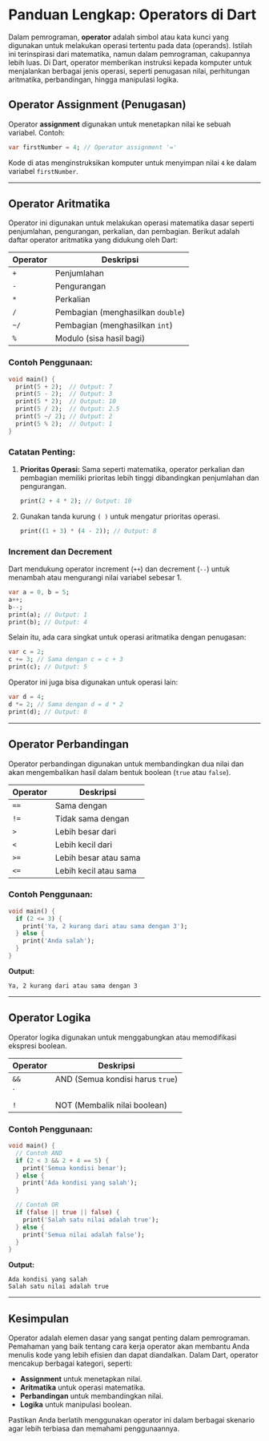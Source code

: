 # Panduan Lengkap: Operators di Dart

Dalam pemrograman, **operator** adalah simbol atau kata kunci yang digunakan untuk melakukan operasi tertentu pada data (operands). Istilah ini terinspirasi dari matematika, namun dalam pemrograman, cakupannya lebih luas. Di Dart, operator memberikan instruksi kepada komputer untuk menjalankan berbagai jenis operasi, seperti penugasan nilai, perhitungan aritmatika, perbandingan, hingga manipulasi logika.

## Operator Assignment (Penugasan)
Operator **assignment** digunakan untuk menetapkan nilai ke sebuah variabel. Contoh:

```dart
var firstNumber = 4; // Operator assignment '='
```

Kode di atas menginstruksikan komputer untuk menyimpan nilai `4` ke dalam variabel `firstNumber`.

---

## Operator Aritmatika
Operator ini digunakan untuk melakukan operasi matematika dasar seperti penjumlahan, pengurangan, perkalian, dan pembagian. Berikut adalah daftar operator aritmatika yang didukung oleh Dart:

| Operator | Deskripsi                        |
|----------|----------------------------------|
| `+`      | Penjumlahan                     |
| `-`      | Pengurangan                     |
| `*`      | Perkalian                       |
| `/`      | Pembagian (menghasilkan `double`)|
| `~/`     | Pembagian (menghasilkan `int`)  |
| `%`      | Modulo (sisa hasil bagi)        |

### Contoh Penggunaan:
```dart
void main() {
  print(5 + 2);  // Output: 7
  print(5 - 2);  // Output: 3
  print(5 * 2);  // Output: 10
  print(5 / 2);  // Output: 2.5
  print(5 ~/ 2); // Output: 2
  print(5 % 2);  // Output: 1
}
```

### Catatan Penting:
1. **Prioritas Operasi:** Sama seperti matematika, operator perkalian dan pembagian memiliki prioritas lebih tinggi dibandingkan penjumlahan dan pengurangan.
   ```dart
   print(2 + 4 * 2); // Output: 10
   ```
2. Gunakan tanda kurung `( )` untuk mengatur prioritas operasi.
   ```dart
   print((1 + 3) * (4 - 2)); // Output: 8
   ```

### Increment dan Decrement
Dart mendukung operator increment (`++`) dan decrement (`--`) untuk menambah atau mengurangi nilai variabel sebesar 1.
```dart
var a = 0, b = 5;
a++;
b--;
print(a); // Output: 1
print(b); // Output: 4
```

Selain itu, ada cara singkat untuk operasi aritmatika dengan penugasan:
```dart
var c = 2;
c += 3; // Sama dengan c = c + 3
print(c); // Output: 5
```

Operator ini juga bisa digunakan untuk operasi lain:
```dart
var d = 4;
d *= 2; // Sama dengan d = d * 2
print(d); // Output: 8
```

---

## Operator Perbandingan
Operator perbandingan digunakan untuk membandingkan dua nilai dan akan mengembalikan hasil dalam bentuk boolean (`true` atau `false`).

| Operator | Deskripsi              |
|----------|------------------------|
| `==`     | Sama dengan            |
| `!=`     | Tidak sama dengan      |
| `>`      | Lebih besar dari       |
| `<`      | Lebih kecil dari       |
| `>=`     | Lebih besar atau sama  |
| `<=`     | Lebih kecil atau sama  |

### Contoh Penggunaan:
```dart
void main() {
  if (2 <= 3) {
    print('Ya, 2 kurang dari atau sama dengan 3');
  } else {
    print('Anda salah');
  }
}
```

**Output:**
```
Ya, 2 kurang dari atau sama dengan 3
```

---

## Operator Logika
Operator logika digunakan untuk menggabungkan atau memodifikasi ekspresi boolean.

| Operator | Deskripsi                                  |
|----------|--------------------------------------------|
| `&&`     | AND (Semua kondisi harus `true`)           |
| `||`     | OR (Salah satu kondisi `true` sudah cukup) |
| `!`      | NOT (Membalik nilai boolean)               |

### Contoh Penggunaan:
```dart
void main() {
  // Contoh AND
  if (2 < 3 && 2 + 4 == 5) {
    print('Semua kondisi benar');
  } else {
    print('Ada kondisi yang salah');
  }

  // Contoh OR
  if (false || true || false) {
    print('Salah satu nilai adalah true');
  } else {
    print('Semua nilai adalah false');
  }
}
```

**Output:**
```
Ada kondisi yang salah
Salah satu nilai adalah true
```

---

## Kesimpulan
Operator adalah elemen dasar yang sangat penting dalam pemrograman. Pemahaman yang baik tentang cara kerja operator akan membantu Anda menulis kode yang lebih efisien dan dapat diandalkan. Dalam Dart, operator mencakup berbagai kategori, seperti:
- **Assignment** untuk menetapkan nilai.
- **Aritmatika** untuk operasi matematika.
- **Perbandingan** untuk membandingkan nilai.
- **Logika** untuk manipulasi boolean.

Pastikan Anda berlatih menggunakan operator ini dalam berbagai skenario agar lebih terbiasa dan memahami penggunaannya.